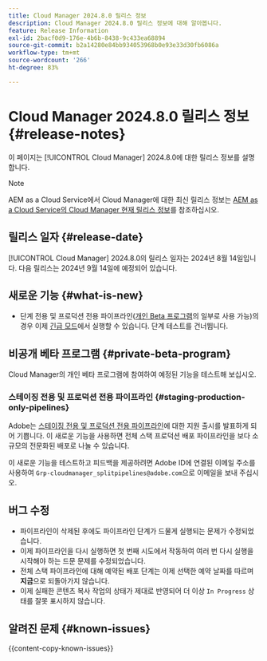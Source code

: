 ```yaml
---
title: Cloud Manager 2024.8.0 릴리스 정보
description: Cloud Manager 2024.8.0 릴리스 정보에 대해 알아봅니다.
feature: Release Information
exl-id: 2bacf0d9-176e-4b6b-8438-9c433ea68894
source-git-commit: b2a14280e84bb934053968b0e93e33d30fb6086a
workflow-type: tm+mt
source-wordcount: '266'
ht-degree: 83%

---
```


# Cloud Manager 2024.8.0 릴리스 정보 {#release-notes}

이 페이지는 [!UICONTROL Cloud Manager] 2024.8.0에 대한 릴리스 정보를 설명합니다.

>[!NOTE]
>
>AEM as a Cloud Service에서 Cloud Manager에 대한 최신 릴리스 정보는 [AEM as a Cloud Service의 Cloud Manager 현재 릴리스 정보](https://experienceleague.adobe.com/ko/docs/experience-manager-cloud-service/content/release-notes/cloud-manager/current)를 참조하십시오.

## 릴리스 일자 {#release-date}

[!UICONTROL Cloud Manager] 2024.8.0의 릴리스 일자는 2024년 8월 14일입니다. 다음 릴리스는 2024년 9월 14일에 예정되어 있습니다.

## 새로운 기능 {#what-is-new}

* 단계 전용 및 프로덕션 전용 파이프라인([개인 Beta 프로그램](#staging-production-only-pipelines)의 일부로 사용 가능)의 경우 이제 [긴급 모드](/help/using/stage-prod-only.md#emergency-mode)에서 실행할 수 있습니다. 단계 테스트를 건너뜁니다.

## 비공개 베타 프로그램 {#private-beta-program}

Cloud Manager의 개인 베타 프로그램에 참여하여 예정된 기능을 테스트해 보십시오.

### 스테이징 전용 및 프로덕션 전용 파이프라인 {#staging-production-only-pipelines}

Adobe는 [스테이징 전용 및 프로덕션 전용 파이프라인](/help/using/stage-prod-only.md)에 대한 지원 출시를 발표하게 되어 기쁩니다. 이 새로운 기능을 사용하면 전체 스택 프로덕션 배포 파이프라인을 보다 소규모의 전문화된 배포로 나눌 수 있습니다.

이 새로운 기능을 테스트하고 피드백을 제공하려면 Adobe ID에 연결된 이메일 주소를 사용하여 `Grp-cloudmanager_splitpipelines@adobe.com`으로 이메일을 보내 주십시오.

## 버그 수정

* 파이프라인이 삭제된 후에도 파이프라인 단계가 드물게 실행되는 문제가 수정되었습니다.
* 이제 파이프라인을 다시 실행하면 첫 번째 시도에서 작동하여 여러 번 다시 실행을 시작해야 하는 드문 문제를 수정되었습니다.
* 전체 스택 파이프라인에 대해 예약된 배포 단계는 이제 선택한 예약 날짜를 따르며 **지금**&#x200B;으로 되돌아가지 않습니다.
* 이제 실패한 콘텐츠 복사 작업의 상태가 제대로 반영되어 더 이상 `In Progress` 상태를 잘못 표시하지 않습니다.

## 알려진 문제 {#known-issues}

{{content-copy-known-issues}}

